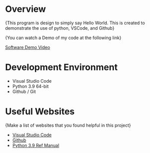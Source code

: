 # Overview
{This program is design to simply say Hello World. This is created to demonstrate the use of python, VSCode, and Github}


{You can watch a Demo of my code at the following link}

[Software Demo Video](https://youtu.be/jTcyXKj8THI)

# Development Environment

* Visual Studio Code
* Python 3.9 64-bit
* Github / Git

# Useful Websites

{Make a list of websites that you found helpful in this project}
* [Visual Studio Code](https://code.visualstudio.com/download)
* [Github](https://github.com/)
* [Python 3.9 Ref Manual](https://docs.python.org/3.9/library/) 